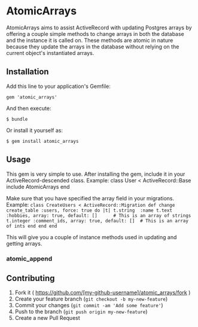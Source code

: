 # AtomicArrays

AtomicArrays aims to assist ActiveRecord with updating Postgres arrays by offering a couple simple methods to change arrays in both the database and the instance it is called on. These methods are atomic in nature because they update the arrays in the database without relying on the current object's instantiated arrays.

## Installation

Add this line to your application's Gemfile:

    gem 'atomic_arrays'

And then execute:

    $ bundle

Or install it yourself as:

    $ gem install atomic_arrays

## Usage
This gem is very simple to use. After installing the gem, include it in your ActiveRecord-descended class. Example:
    class User < ActiveRecord::Base
      include AtomicArrays
    end

Make sure that you have specified the array field in your migrations. Example:
    `class CreateUsers < ActiveRecord::Migration
      def change
        create_table :users, force: true do |t|
          t.string  :name
          t.text    :hobbies, array: true, default: []      # This is an array of strings
          t.integer :comment_ids, array: true, default: []  # This is an array of ints
        end
      end
    end`

This will give you a couple of instance methods used in updating and getting arrays.

### atomic_append




    
    
    

## Contributing

1. Fork it ( https://github.com/[my-github-username]/atomic_arrays/fork )
2. Create your feature branch (`git checkout -b my-new-feature`)
3. Commit your changes (`git commit -am 'Add some feature'`)
4. Push to the branch (`git push origin my-new-feature`)
5. Create a new Pull Request
